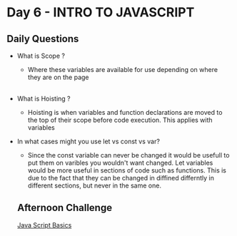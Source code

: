 # Day 6 - INTRO TO JAVASCRIPT

## Daily Questions

- What is Scope ?
    - Where these variables are available for use depending on where they are on the page
    <br>
- What is Hoisting ?
    - Hoisting is when variables and function declarations are moved to the top of their scope before code execution. This applies with variables
- In what cases might you use let vs const vs var?
    - Since the const variable can never be changed it would be usefull to put them on varibles you wouldn't want changed. Let variables would be more useful in sections of code such as functions. This is due to the fact that they can be changed in diffined differntly in different sections, but never in the same one.

    ## Afternoon Challenge
    [Java Script Basics](https://github.com/Jo-nathanWright/js-tests-basics)